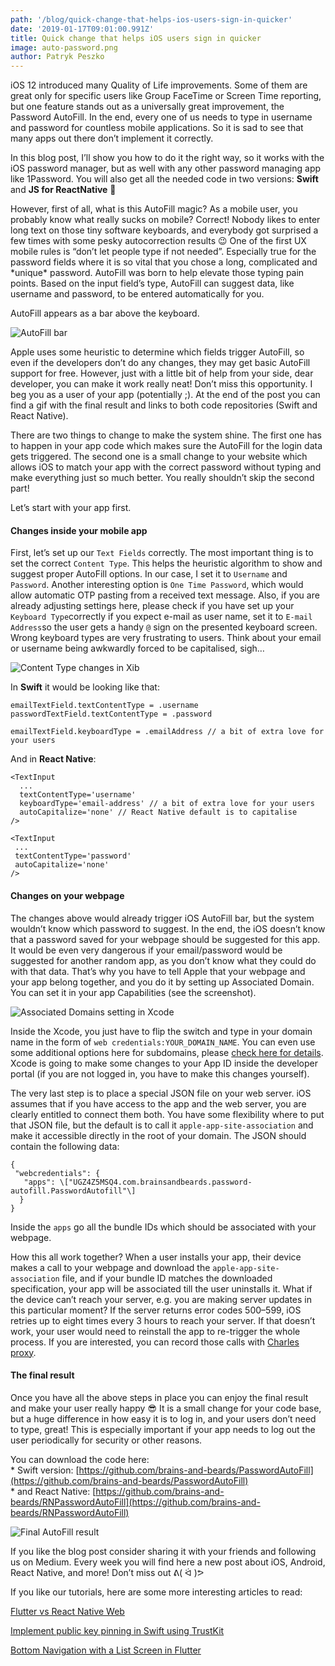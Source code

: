 ```yaml
---
path: '/blog/quick-change-that-helps-ios-users-sign-in-quicker'
date: '2019-01-17T09:01:00.991Z'
title: Quick change that helps iOS users sign in quicker
image: auto-password.png
author: Patryk Peszko
---
```


iOS 12 introduced many Quality of Life improvements. Some of them are great only for specific users like Group FaceTime or Screen Time reporting, but one feature stands out as a universally great improvement, the Password AutoFill. In the end, every one of us needs to type in username and password for countless mobile applications. So it is sad to see that many apps out there don’t implement it correctly.

In this blog post, I’ll show you how to do it the right way, so it works with the iOS password manager, but as well with any other password managing app like 1Password. You will also get all the needed code in two versions: **Swift** and **JS for ReactNative** 💪

However, first of all, what is this AutoFill magic? As a mobile user, you probably know what really sucks on mobile? Correct! Nobody likes to enter long text on those tiny software keyboards, and everybody got surprised a few times with some pesky autocorrection results 😉 One of the first UX mobile rules is “don’t let people type if not needed”. Especially true for the password fields where it is so vital that you chose a long, complicated and \*unique\* password. AutoFill was born to help elevate those typing pain points. Based on the input field’s type, AutoFill can suggest data, like username and password, to be entered automatically for you.

AutoFill appears as a bar above the keyboard.

![AutoFill bar](auto-password.png)

Apple uses some heuristic to determine which fields trigger AutoFill, so even if the developers don’t do any changes, they may get basic AutoFill support for free. However, just with a little bit of help from your side, dear developer, you can make it work really neat! Don’t miss this opportunity. I beg you as a user of your app (potentially ;). At the end of the post you can find a gif with the final result and links to both code repositories (Swift and React Native).

There are two things to change to make the system shine. The first one has to happen in your app code which makes sure the AutoFill for the login data gets triggered. The second one is a small change to your website which allows iOS to match your app with the correct password without typing and make everything just so much better. You really shouldn’t skip the second part!

Let’s start with your app first.

#### Changes inside your mobile app

First, let’s set up our `Text Fields` correctly. The most important thing is to set the correct `Content Type`. This helps the heuristic algorithm to show and suggest proper AutoFill options. In our case, I set it to `Username` and `Password`. Another interesting option is `One Time Password`, which would allow automatic OTP pasting from a received text message. Also, if you are already adjusting settings here, please check if you have set up your `Keyboard Type`correctly if you expect e-mail as user name, set it to `E-mail Address`so the user gets a handy `@` sign on the presented keyboard screen. Wrong keyboard types are very frustrating to users. Think about your email or username being awkwardly forced to be capitalised, sigh…

![Content Type changes in Xib](change.png)

In **Swift** it would be looking like that:

```
emailTextField.textContentType = .username
passwordTextField.textContentType = .password

emailTextField.keyboardType = .emailAddress // a bit of extra love for your users
```

And in **React Native**:

```
<TextInput
  ...
  textContentType='username'
  keyboardType='email-address' // a bit of extra love for your users
  autoCapitalize='none' // React Native default is to capitalise
/>

<TextInput
 ...
 textContentType='password'
 autoCapitalize='none'
/>
```

#### Changes on your webpage

The changes above would already trigger iOS AutoFill bar, but the system wouldn’t know which password to suggest. In the end, the iOS doesn’t know that a password saved for your webpage should be suggested for this app. It would be even very dangerous if your email/password would be suggested for another random app, as you don’t know what they could do with that data. That’s why you have to tell Apple that your webpage and your app belong together, and you do it by setting up Associated Domain. You can set it in your app Capabilities (see the screenshot).

![Associated Domains setting in Xcode](2.png)

Inside the Xcode, you just have to flip the switch and type in your domain name in the form of `web credentials:YOUR_DOMAIN_NAME`. You can even use some additional options here for subdomains, please [check here for details](https://developer.apple.com/documentation/security/password_autofill/setting_up_an_app_s_associated_domains). Xcode is going to make some changes to your App ID inside the developer portal (if you are not logged in, you have to make this changes yourself).

The very last step is to place a special JSON file on your web server. iOS assumes that if you have access to the app and the web server, you are clearly entitled to connect them both. You have some flexibility where to put that JSON file, but the default is to call it `apple-app-site-association` and make it accessible directly in the root of your domain. The JSON should contain the following data:

```
{
 "webcredentials": {
   "apps": \["UGZ4Z5MSQ4.com.brainsandbeards.password-autofill.PasswordAutofill"\]
  }
}
```

Inside the `apps` go all the bundle IDs which should be associated with your webpage.

How this all work together? When a user installs your app, their device makes a call to your webpage and download the `apple-app-site-association` file, and if your bundle ID matches the downloaded specification, your app will be associated till the user uninstalls it. What if the device can’t reach your server, e.g. you are making server updates in this particular moment? If the server returns error codes 500–599, iOS retries up to eight times every 3 hours to reach your server. If that doesn’t work, your user would need to reinstall the app to re-trigger the whole process. If you are interested, you can record those calls with [Charles proxy](https://www.charlesproxy.com).

#### The final result

Once you have all the above steps in place you can enjoy the final result and make your user really happy 😎 It is a small change for your code base, but a huge difference in how easy it is to log in, and your users don’t need to type, great! This is especially important if your app needs to log out the user periodically for security or other reasons.

You can download the code here:  
\* Swift version: [https://github.com/brains-and-beards/PasswordAutoFill](https://github.com/brains-and-beards/PasswordAutoFill)  
\* and React Native: [https://github.com/brains-and-beards/RNPasswordAutoFill](https://github.com/brains-and-beards/RNPasswordAutoFill)

<div class="gif-container">

![Final AutoFill result](4.gif)

</div>
If you like the blog post consider sharing it with your friends and following us on Medium. Every week you will find here a new post about iOS, Android, React Native, and more! Don’t miss out ᕕ( ᐛ )ᕗ

If you like our tutorials, here are some more interesting articles to read:

[Flutter vs React Native Web](https://brainsandbeards.com/blog/flutter-vs-react-native-web)

[Implement public key pinning in Swift using TrustKit](https://brainsandbeards.com/blog/implement-public-key-pinning-in-swift-using-trustkit)

[Bottom Navigation with a List Screen in Flutter](https://brainsandbeards.com/blog/bottom-navigation-with-a-list-screen-in-flutter)
